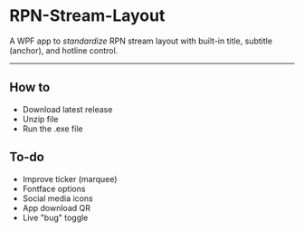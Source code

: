 # RPN-Stream-Layout
A WPF app to *standardize* RPN stream layout with built-in title, subtitle (anchor), and hotline control.

---

## How to
* Download latest release
* Unzip file
* Run the .exe file

## To-do
* Improve ticker (marquee)
* Fontface options
* Social media icons
* App download QR
* Live "bug" toggle


